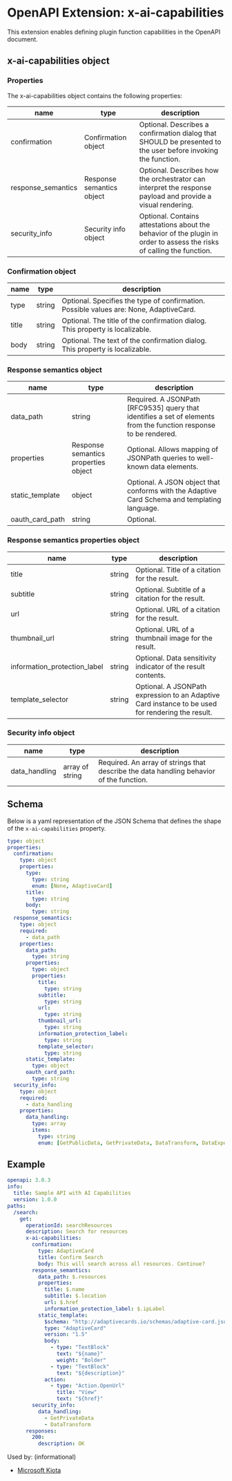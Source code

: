 # OpenAPI Extension: x-ai-capabilities

This extension enables defining plugin function capabilities in the OpenAPI document.

## x-ai-capabilities object

### Properties

The x-ai-capabilities object contains the following properties:

| name               | type                      | description                                                                                                            |
| ------------------ | ------------------------- | ---------------------------------------------------------------------------------------------------------------------- |
| confirmation       | Confirmation object       | Optional. Describes a confirmation dialog that SHOULD be presented to the user before invoking the function.           |
| response_semantics | Response semantics object | Optional. Describes how the orchestrator can interpret the response payload and provide a visual rendering.            |
| security_info      | Security info object      | Optional. Contains attestations about the behavior of the plugin in order to assess the risks of calling the function. |

### Confirmation object

| name  | type   | description                                                                            |
| ----- | ------ | -------------------------------------------------------------------------------------- |
| type  | string | Optional. Specifies the type of confirmation. Possible values are: None, AdaptiveCard. |
| title | string | Optional. The title of the confirmation dialog. This property is localizable.          |
| body  | string | Optional. The text of the confirmation dialog. This property is localizable.           |

### Response semantics object

| name            | type                                 | description                                                                                                       |
| --------------- | ------------------------------------ | ----------------------------------------------------------------------------------------------------------------- |
| data_path       | string                               | Required. A JSONPath [RFC9535] query that identifies a set of elements from the function response to be rendered. |
| properties      | Response semantics properties object | Optional. Allows mapping of JSONPath queries to well-known data elements.                                         |
| static_template | object                               | Optional. A JSON object that conforms with the Adaptive Card Schema and templating language.                      |
| oauth_card_path | string                               | Optional.                                                                                                         |

### Response semantics properties object

| name                         | type   | description                                                                                       |
| ---------------------------- | ------ | ------------------------------------------------------------------------------------------------- |
| title                        | string | Optional. Title of a citation for the result.                                                     |
| subtitle                     | string | Optional. Subtitle of a citation for the result.                                                  |
| url                          | string | Optional. URL of a citation for the result.                                                       |
| thumbnail_url                | string | Optional. URL of a thumbnail image for the result.                                                |
| information_protection_label | string | Optional. Data sensitivity indicator of the result contents.                                      |
| template_selector            | string | Optional. A JSONPath expression to an Adaptive Card instance to be used for rendering the result. |

### Security info object

| name          | type            | description                                                                             |
| ------------- | --------------- | --------------------------------------------------------------------------------------- |
| data_handling | array of string | Required. An array of strings that describe the data handling behavior of the function. |


## Schema

Below is a yaml representation of the JSON Schema that defines the shape of the `x-ai-capabilities` property.

```yaml
type: object
properties:
  confirmation:
    type: object
    properties:
      type:
        type: string
        enum: [None, AdaptiveCard]
      title:
        type: string
      body:
        type: string
  response_semantics:
    type: object
    required:
      - data_path
    properties:
      data_path:
        type: string
      properties:
        type: object
        properties:
          title:
            type: string
          subtitle:
            type: string
          url:
            type: string
          thumbnail_url:
            type: string
          information_protection_label:
            type: string
          template_selector:
            type: string
      static_template:
        type: object
      oauth_card_path:
        type: string
  security_info:
    type: object
    required:
      - data_handling
    properties:
      data_handling:
        type: array
        items:
          type: string
          enum: [GetPublicData, GetPrivateData, DataTransform, DataExport, ResourceStateUpdate]
```

## Example

```yaml
openapi: 3.0.3
info:
  title: Sample API with AI Capabilities
  version: 1.0.0
paths:
  /search:
    get:
      operationId: searchResources
      description: Search for resources
      x-ai-capabilities:
        confirmation:
          type: AdaptiveCard
          title: Confirm Search
          body: This will search across all resources. Continue?
        response_semantics:
          data_path: $.resources
          properties:
            title: $.name
            subtitle: $.location
            url: $.href
            information_protection_label: $.ipLabel
          static_template:
            $schema: "http://adaptivecards.io/schemas/adaptive-card.json"
            type: "AdaptiveCard"
            version: "1.5"
            body:
              - type: "TextBlock"
                text: "${name}"
                weight: "Bolder"
              - type: "TextBlock"
                text: "${description}"
            action:
              - type: "Action.OpenUrl"
                title: "View"
                text: "${href}"
        security_info:
          data_handling:
            - GetPrivateData
            - DataTransform
      responses:
        200:
          description: OK
```

Used by: (informational)

* [Microsoft Kiota](https://aka.ms/kiota)